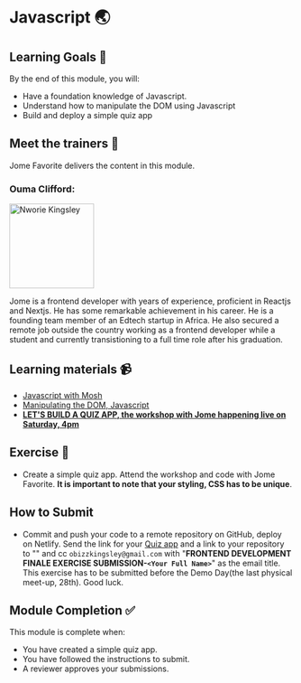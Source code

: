 
# Javascript 🌏

## Learning Goals 🥅

By the end of this module, you will:
-   Have a foundation knowledge of Javascript.
-   Understand how to manipulate the DOM using Javascript
-   Build and deploy a simple quiz app

## Meet the trainers 🍎


Jome Favorite delivers the content in this module.


### Ouma Clifford:  
<img src="https://user-images.githubusercontent.com/55883854/159879845-440dfc36-b091-48c5-8b63-3a440b8b8221.jpg" href="https://github.com/nworiekingslee" title="Nworie Kingsley" width="150"></img>

Jome is a frontend developer with years of experience, proficient in Reactjs and Nextjs. He has some remarkable achievement in his career. He is a founding team member of an Edtech startup in Africa. He also secured a remote job outside the country working as a frontend developer while a student and currently transistioning to a full time role after his graduation. 



## Learning materials 📹

- [Javascript with Mosh](https://youtu.be/W6NZfCO5SIk)
- [Manipulating the DOM, Javascript](https://youtu.be/0ik6X4DJKCc)
- [**LET'S BUILD A QUIZ APP, the workshop with Jome happening live on Saturday, 4pm**](https://www.deque.com/web-accessibility-beginners-guide/)


## Exercise 📝
- Create a simple quiz app. Attend the workshop and code with Jome Favorite. **It is important to note that your styling, CSS has to be unique**.

## How to Submit
- Commit and push your code to a remote repository on GitHub, deploy on Netlify. Send the link for your [Quiz app]() and a link to your repository to "" and cc `obizzkingsley@gmail.com` with "**FRONTEND DEVELOPMENT FINALE EXERCISE SUBMISSION-`<Your Full Name>`**" as the email title. This exercise has to be submitted before the Demo Day(the last physical meet-up, 28th). Good luck.


## Module Completion ✅

This module is complete when:
-   You have created a simple quiz app.
-   You have followed the instructions to submit.
-   A reviewer approves your submissions.

